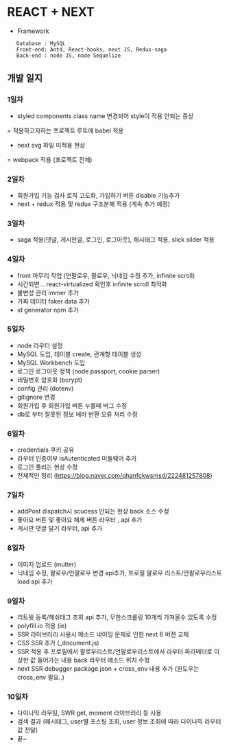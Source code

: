 # REACT + NEXT

- Framework

```
   Database : MySQL
   Front-end: Antd, React-hooks, next JS, Redux-saga
   Back-end : node JS, node Sequelize
```

## 개발 일지

### 1일차

- styled components class name 변경되어 style이 적용 안되는 증상

= 적용하고자하는 프로젝트 루트에 babel 적용

- next svg 파일 미적용 현상

= webpack 적용 (프로젝트 전체)

### 2일차

- 회원가입 기능 검사 로직 고도화, 가입하기 버튼 disable 기능추가
- next + redux 적용 및 redux 구조분해 적용 (계속 추가 예정)

### 3일차

- saga 적용(댓글, 게시판글, 로그인, 로그아웃), 해시태그 적용, slick silder 적용

### 4일차

- front 마무리 작업 (언팔로우, 팔로우, 닉네임 수정 추가, infinite scroll)
- 시간되면... react-virtualized 확인후 infinite scroll 최적화
- 불변성 관리 immer 추가
- 가짜 데이터 faker data 추가
- id generator npm 추가

### 5일차

- node 라우터 설정
- MySQL 도입, 테이블 create, 관계형 테이블 생성
- MySQL Workbench 도입
- 로그인 로그아웃 정책 (node passport, cookie parser)
- 비밀번호 암호화 (bcrypt)
- config 관리 (dotenv)
- gitignore 변경
- 회원가입 후 회원가입 버튼 누를때 버그 수정
- db로 부터 잘못된 정보 에러 반환 오류 처리 수정

### 6일차

- credentials 쿠키 공유
- 라우터 인증여부 isAutenticated 미들웨어 추가
- 로그인 풀리는 현상 수정
- 전체적인 정리 (https://blog.naver.com/qhanfckwsmsd/222481257808)

### 7일차

- addPost dispatch시 scucess 안되는 현상 back 소스 수정
- 좋아요 버튼 및 좋아요 해제 버튼 라우터 , api 추가
- 게시판 댓글 달기 라우터, api 추가

### 8일차
 - 이미지 업로드 (multer)
 - 닉네임 수정, 팔로우/언팔로우 변경 api추가, 프로필 팔로우 리스트/언팔로우리스트 load api 추가

### 9일차
 - 리트윗 등록/해쉬태그 조회 api 추가, 무한스크롤링 10개씩 가져올수 있도록 수정
 - polyfill.io 적용 (ie)
 - SSR 라이브러리 사용시 메소드 네이밍 문제로 인한 next 6 버젼 교체
 - CSS SSR 추가 (_document.js)
 - SSR 적용 후 프로필에서 팔로우리스트/언팔로우리스트에서 라우터 파라메터로 이상한 값 들어가는 내용 back 라우터 메소드 위치 수정
 - next SSR debugger package.json + cross_env 내용 추가 (윈도우는 cross_env 필요..)

### 10일차
 - 다이나믹 라우팅, SWR get, moment 라이브러리 등 사용
 - 검색 결과 (해시태그, user별 포스팅 조회, user 정보 조회에 따라 다이나믹 라우터 값 전달)
 - 끝~

